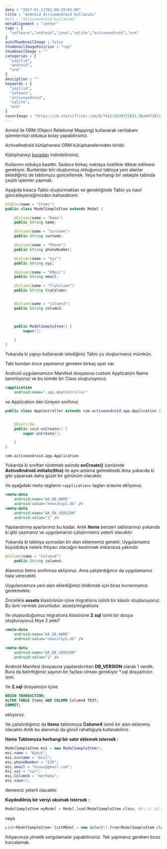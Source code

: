 ```yaml
---
date : "2017-01-11T01:00:19+03:00"
title : "Android ActiveAndroid Kullanımı"
#url : "activeandroid-kullanimi"
metaAlignment : "center"
tags : [
  "software","android","java","sqlite","activeandroid","orm"
]
autoThumbnailImage : false
thumbnailImagePosition : "top"
thumbnailImage : ""
categories : [
  "yazilim",
  "android",
  "orm"
]
desciption : ""
keywords : [
  "yazilim",
  "sofware",
  "activeandroid",
  "sqlite",
  "orm"
]
coverImage : "https://c8.staticflickr.com/8/7421/9339731831_9ba94f287c_k.jpg"
---
```


Anroid ile ORM (Object Relational Mapping) kullanarak veritabanı işlemlerinizi oldukça kolay yapabilirsiniz.

ActiveAndroid kütüphanesi ORM kütüphanelerinden biridir.

Kütüphaneyi [buradan](https://github.com/pardom/ActiveAndroid) indirebilirsiniz.

Kullanımı oldukça basittir. Sadece birkaç noktaya özellikle dikkat edilmesi gerekiyor. Bunlardan biri oluşturmuş olduğunuz tabloya yeni alanlar eklediğiniz de tablonuzu güncellemek. Veya herhangi bir sebeple tabloda çeşitli işlemler yapmak.

Aşağıda kısaca Tablo oluşturmaktan ve gerektiğinde Tablo yu nasıl güncelleyeceğimizden bahsedicem.

```java
@Table(name = "Items")
public class ModelSampleItem extends Model {

    @Column(name = "Name")
    public String name;

    @Column(name = "Surname")
    public String surname;

    @Column(name = "Phone")
    public String phoneNumber;

    @Column(name = "Xyz")
    public String xyz;

    @Column(name = "EMail")
    public String email;

    @Column(name = "TryColumn")
    public String tryColumn;


    @Column(name = "Column3")
    public String column3;

    

    public ModelSampleItem() {
        super();

    }
}
```

Yukarıda ki yapıyı kullanarak istediğiniz Tablo yu oluşturmanız mümkün.

Tabi bundan önce yapmamız gereken birkaç ayar var.

Android uygulamamızın Manifest dosyasına custom Application Name tanımlıyoruz ve bu isimde bir Class oluşturuyoruz.

```xml
<application
    android:name=".app.AppController"
```

ve Application dan türeyen sınıfımız

```java
public class AppController extends com.activeandroid.app.Application {


    @Override
    public void onCreate() {
        super.onCreate();

    }
}
```

`com.activeandroid.app.Application`

Yukarıda ki sınıftan türetmek  aslında **onCreate()** içerisinde **ActiveAndroid.initializ(this)** ile aynı anlama gelmektedir.Ama yukarıda ki gibi yaparsak daha güzel bir görünüm olacaktır.

Ve aşağıdaki meta-taglarını `<application>` tagları arasıne ekliyoruz.

```xml
<meta-data
    android:name="AA_DB_NAME"
    android:value="newiztop1.db" />
<meta-data
    android:name="AA_DB_VERSION"
    android:value="1" />
```

Yapılandırma ayarlarımız bu kadar. Artık **Items** benzeri tablolarınızı yukarıda ki gibi yazmanız ve uygulamanızı çalıştırmanız yeterli olacaktır.

 

Yukarıda ki tabloya sonradan bir alan eklememiz gerekti. Uygulamamız büyüdükçe nelere ihtiyacı olacağını kestirmek imkansıza yakındır.

```java
@Column(name = "Column4")
    public String column4;
```

Alanımızı Items sınıfımıza ekliyoruz. Ama çalıştırdığımız da uygulamamız hata verecektir.

Uygulamamıza yeni alan eklediğimizi bildirmek için biraz kıvranmamız gerekmekte.

Öncelikle **assets** klasörünün içine migrations isilmli bir klasör oluşturuyoruz. Bu ismi vermek zorunludur. assets/migrations

Ve oluşturduğumuz migrations klasörüne **2.sql** isimli bir dosya oluşturuyoruz.Niye 2 peki?

```xml 
<meta-data
    android:name="AA_DB_NAME"
    android:value="newiztop1.db" />

<meta-data
    android:name="AA_DB_VERSION"
    android:value="1" />
```

Android Manifest dosyasına yapılandırırken **DB_VERSION** olarak 1 verdik. Bura da belirttiğimiz sayının bir fazlası olması gerekiyor *.sql dosyamızın ismi.

Ve **2.sql** dosyamızın içine

```sql
BEGIN TRANSACTION;
ALTER TABLE Items ADD COLUMN Column4 TEXT;
COMMIT;
```

ekliyoruz.

Ve çalıştırdığımız da **Items** tablomuza **Column4** isimli bir alan eklenmiş olacaktır.Artık bu alanımızı da gönül rahatlığıyla kullanabiliriz.

 

**Items Tablomuza herhangi bir satır eklemek istersek :**

```java
ModelSampleItem msi = new ModelSampleItem();
msi.name = "Aykut";
msi.surname = "Asil";
msi.phoneNumber = "535";
msi.email = "huuuu@gmail.com";
msi.xyz = "xy<";
msi.Column4 = "merhaba";
msi.save();
```
dememiz yeterli olacaktır.

 
**Kaydedilmiş bir veriyi okumak istersek :**

```java
ModelSampleItem myModel = Model.load(ModelSampleItem.class, 6); // id si 6 olan veriyi getirir
```
veya

```java
List<ModelSampleItem> listMOdel = new Select().from(ModelSampleItem.class).execute(); // Tüm verileri List şeklinde getirir.
``` 

İhityacınıza yönelik sorgulamalar yapabilirsiniz. Tek yapmanız gereken biraz kurcalamak.

